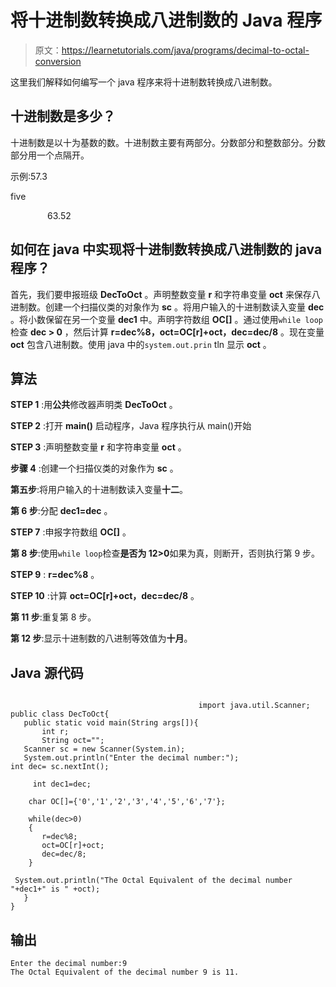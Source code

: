 # 将十进制数转换成八进制数的 Java 程序

> 原文：<https://learnetutorials.com/java/programs/decimal-to-octal-conversion>

这里我们解释如何编写一个 java 程序来将十进制数转换成八进制数。

## 十进制数是多少？

十进制数是以十为基数的数。十进制数主要有两部分。分数部分和整数部分。分数部分用一个点隔开。

示例:57.3

five

               63.52

## 如何在 java 中实现将十进制数转换成八进制数的 java 程序？

首先，我们要申报班级 **DecToOct** 。声明整数变量 **r** 和字符串变量 **oct** 来保存八进制数。创建一个扫描仪类的对象作为 **sc** 。将用户输入的十进制数读入变量 **dec** 。将小数保留在另一个变量 **dec1** 中。声明字符数组 **OC[]** 。通过使用`while loop`检查 **dec > 0** ，然后计算 **r=dec%8，oct=OC[r]+oct，dec=dec/8** 。现在变量 **oct** 包含八进制数。使用 java 中的`system.out.prin` tln 显示 **oct** 。

## 算法

**STEP 1** :用**公共**修改器声明类 **DecToOct** 。

**STEP 2** :打开 **main()** 启动程序，Java 程序执行从 main()开始

**STEP 3** :声明整数变量 **r** 和字符串变量 **oct** 。

**步骤 4** :创建一个扫描仪类的对象作为 **sc** 。

**第五步**:将用户输入的十进制数读入变量**十二**。

**第 6 步**:分配 **dec1=dec** 。

**STEP 7** :申报字符数组 **OC[]** 。

**第 8 步**:使用`while loop`检查**是否为 12>0**如果为真，则断开，否则执行第 9 步。

**STEP 9** : **r=dec%8** 。

**STEP 10** :计算 **oct=OC[r]+oct，dec=dec/8** 。

**第 11 步**:重复第 8 步。

**第 12 步**:显示十进制数的八进制等效值为**十月**。

## Java 源代码

```

                                          import java.util.Scanner;
public class DecToOct{  
   public static void main(String args[]){  
       int r;
       String oct="";
   Scanner sc = new Scanner(System.in);
   System.out.println("Enter the decimal number:");
int dec= sc.nextInt();

     int dec1=dec;

    char OC[]={'0','1','2','3','4','5','6','7'};  

    while(dec>0)  
    {  
       r=dec%8;   
       oct=OC[r]+oct;   
       dec=dec/8;  
    }  

 System.out.println("The Octal Equivalent of the decimal number "+dec1+" is " +oct);
   }
}

```

## 输出

```
Enter the decimal number:9
The Octal Equivalent of the decimal number 9 is 11.
```